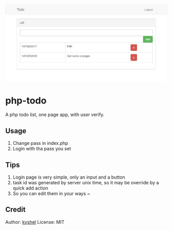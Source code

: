 ![php-todo-sample](https://raw.githubusercontent.com/kyshel/file/master/repo/php-todo-sample.jpg)

# php-todo
A php todo list, one page app, with user verify.

## Usage
1. Change pass in index.php  
2. Login with tha pass you set

## Tips
1. Login page is very simple, only an input and a button  
2. task id was generated by server unix time, so it may be override by a quick add action  
3. So you can edit them in your ways ~  

## Credit
Author: [kyshel](https://github.com/kyshel)
License: MIT
